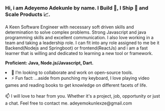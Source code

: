 <h3><b>Hi, i am Adeyemo Adekunle by name. I Build 👷, I Ship 🚀 and Scale Products 📈.</b></h3>

A Keen Software Engineer with necessary soft driven skills and determination to solve complex problems. Strong Javascript and java programming skills and excellent communication. I also love working in a team and taking a leadership role. I can fit into any role assigned to me be it Backend(Nodejs and Springboot) or frontend(ReactJs) and i am a fast learner that is willing and dedicated to learning a new tool or framework.

<b>Proficient: Java, Node.js/Javascript, Dart.</b>

<li>👯 I’m looking to collaborate and work on open-source tools.</li>
<li>⚡ Fun fact: ...aside from punching my keyboard, I love playing video games and reading books to get knowledge on different facets of life. </li>

<br>
📫 I will love to hear from you. Whether it's a project, job, opportunity or just a chat. Feel free to contact me. adeyemokunlexze@gmail.com



